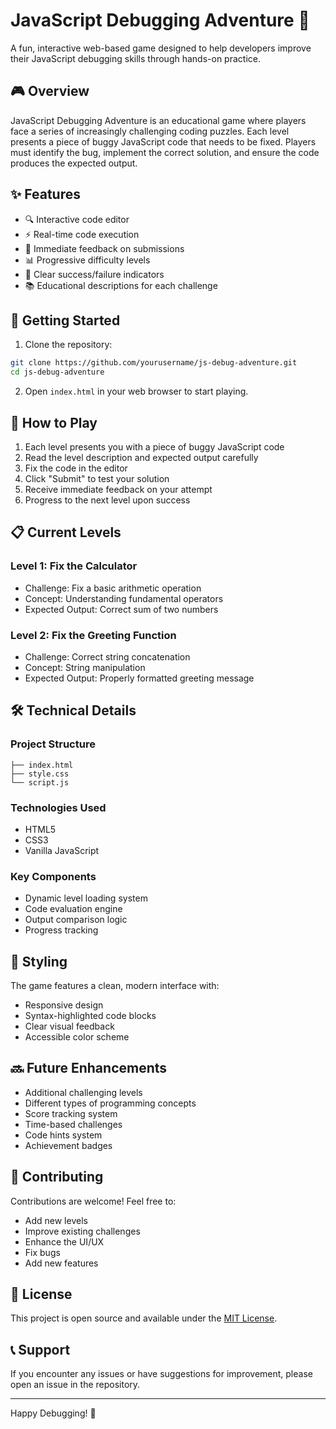 # JavaScript Debugging Adventure 🐛

A fun, interactive web-based game designed to help developers improve their JavaScript debugging skills through hands-on practice.

## 🎮 Overview

JavaScript Debugging Adventure is an educational game where players face a series of increasingly challenging coding puzzles. Each level presents a piece of buggy JavaScript code that needs to be fixed. Players must identify the bug, implement the correct solution, and ensure the code produces the expected output.

## ✨ Features

- 🔍 Interactive code editor
- ⚡ Real-time code execution
- 📝 Immediate feedback on submissions
- 📊 Progressive difficulty levels
- 🎯 Clear success/failure indicators
- 📚 Educational descriptions for each challenge

## 🚀 Getting Started

1. Clone the repository:
```bash
git clone https://github.com/yourusername/js-debug-adventure.git
cd js-debug-adventure
```

2. Open `index.html` in your web browser to start playing.

## 🎯 How to Play

1. Each level presents you with a piece of buggy JavaScript code
2. Read the level description and expected output carefully
3. Fix the code in the editor
4. Click "Submit" to test your solution
5. Receive immediate feedback on your attempt
6. Progress to the next level upon success

## 📋 Current Levels

### Level 1: Fix the Calculator
- Challenge: Fix a basic arithmetic operation
- Concept: Understanding fundamental operators
- Expected Output: Correct sum of two numbers

### Level 2: Fix the Greeting Function
- Challenge: Correct string concatenation
- Concept: String manipulation
- Expected Output: Properly formatted greeting message

## 🛠️ Technical Details

### Project Structure
```
├── index.html
├── style.css
└── script.js
```

### Technologies Used
- HTML5
- CSS3
- Vanilla JavaScript

### Key Components
- Dynamic level loading system
- Code evaluation engine
- Output comparison logic
- Progress tracking

## 🎨 Styling

The game features a clean, modern interface with:
- Responsive design
- Syntax-highlighted code blocks
- Clear visual feedback
- Accessible color scheme

## 🔜 Future Enhancements

- Additional challenging levels
- Different types of programming concepts
- Score tracking system
- Time-based challenges
- Code hints system
- Achievement badges

## 🤝 Contributing

Contributions are welcome! Feel free to:
- Add new levels
- Improve existing challenges
- Enhance the UI/UX
- Fix bugs
- Add new features

## 📝 License

This project is open source and available under the [MIT License](LICENSE).

## 📞 Support

If you encounter any issues or have suggestions for improvement, please open an issue in the repository.

---

Happy Debugging! 🎉